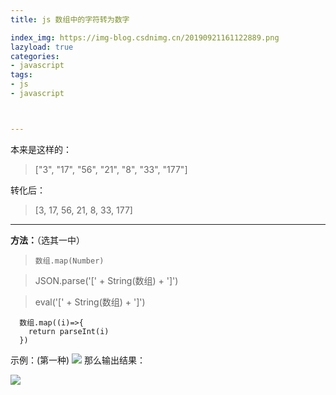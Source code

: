 ```yaml
---
title: js 数组中的字符转为数字

index_img: https://img-blog.csdnimg.cn/20190921161122889.png
lazyload: true
categories:
- javascript
tags:
- js
- javascript



---
```












本来是这样的：

> ["3", "17", "56", "21", "8", "33", "177"]

转化后：
> [3, 17, 56, 21, 8, 33, 177]


---

**方法：**（选其一中）

>  `数组.map(Number)`
       
>JSON.parse('[' + String(数组) + ']')

>eval('[' + String(数组) + ']')


      数组.map((i)=>{
        return parseInt(i)
      })
             

示例：(第一种)
![](https://img-blog.csdnimg.cn/20190921161122889.png)
那么输出结果：

![](https://img-blog.csdnimg.cn/20190921161231826.png)

